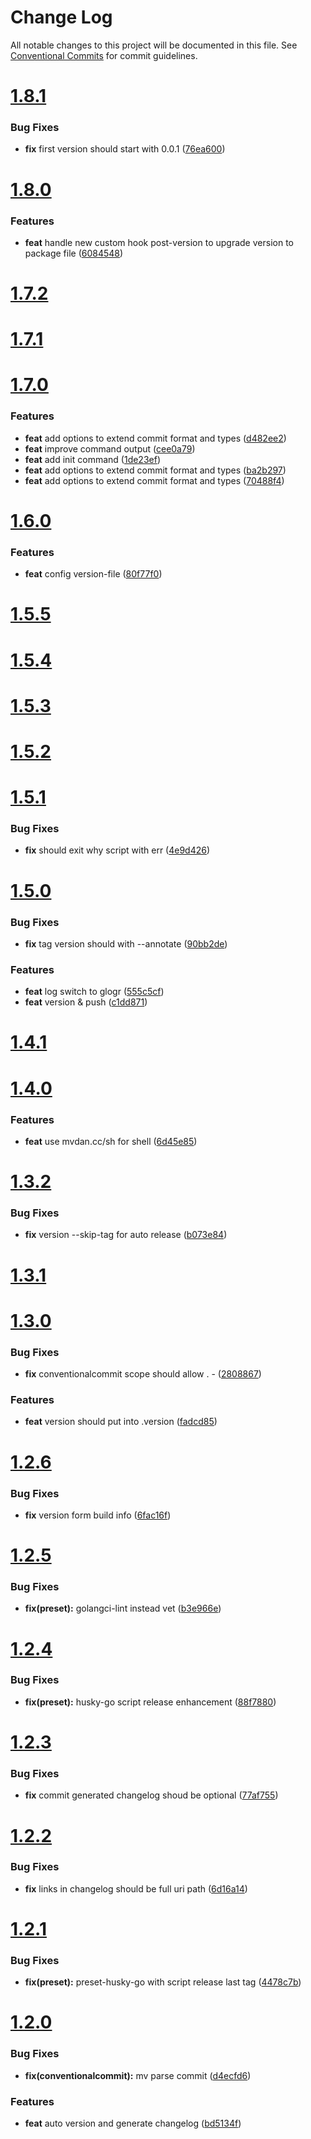 # Change Log

All notable changes to this project will be documented in this file.
See [Conventional Commits](https://conventionalcommits.org) for commit guidelines.



# [1.8.1](https://github.com/go-courier/husky/compare/v1.8.0...v1.8.1)

### Bug Fixes

* **fix** first version should start with 0.0.1 ([76ea600](https://github.com/go-courier/husky/commit/76ea600b20af50b5d649432c85de5744a593aa79))



# [1.8.0](https://github.com/go-courier/husky/compare/v1.7.2...v1.8.0)

### Features

* **feat** handle new custom hook post-version to upgrade version to package file ([6084548](https://github.com/go-courier/husky/commit/608454868c6007f8d72311e00326343e8f71b754))



# [1.7.2](https://github.com/go-courier/husky/compare/v1.7.1...v1.7.2)



# [1.7.1](https://github.com/go-courier/husky/compare/v1.7.0...v1.7.1)



# [1.7.0](https://github.com/go-courier/husky/compare/v1.6.0...v1.7.0)

### Features

* **feat** add options to extend commit format and types ([d482ee2](https://github.com/go-courier/husky/commit/d482ee2a9292f1989a7a530563be735969fcdef2))
* **feat** improve command output ([cee0a79](https://github.com/go-courier/husky/commit/cee0a798733af33ed6d260da2fe932036905b3b5))
* **feat** add init command ([1de23ef](https://github.com/go-courier/husky/commit/1de23ef1339ecf4529095d941f673efdb444f21d))
* **feat** add options to extend commit format and types ([ba2b297](https://github.com/go-courier/husky/commit/ba2b2976a5503c9c45bf799941f45e58e781cd5e))
* **feat** add options to extend commit format and types ([70488f4](https://github.com/go-courier/husky/commit/70488f498b4016f386cbfede2e3ce88d9f973912))



# [1.6.0](https://github.com/go-courier/husky/compare/v1.5.4...v1.6.0)

### Features

* **feat** config version-file ([80f77f0](https://github.com/go-courier/husky/commit/80f77f015822a5df58ad7ac3c4d73bad5f13e008))



# [1.5.5](https://github.com/go-courier/husky/compare/v1.5.4...v1.5.5)



# [1.5.4](https://github.com/go-courier/husky/compare/v1.5.3...v1.5.4)



# [1.5.3](https://github.com/go-courier/husky/compare/v1.5.2...v1.5.3)



# [1.5.2](https://github.com/go-courier/husky/compare/v1.5.1...v1.5.2)



# [1.5.1](https://github.com/go-courier/husky/compare/v1.5.0...v1.5.1)

### Bug Fixes

* **fix** should exit why script with err ([4e9d426](https://github.com/go-courier/husky/commit/4e9d426aa21474fca3ab7313783634f322acfb4b))



# [1.5.0](https://github.com/go-courier/husky/compare/v1.4.1...v1.5.0)

### Bug Fixes

* **fix** tag version should with --annotate ([90bb2de](https://github.com/go-courier/husky/commit/90bb2de8635df102ed9453a070701c52ad605d58))


### Features

* **feat** log switch to glogr ([555c5cf](https://github.com/go-courier/husky/commit/555c5cfd4fc2655443ebebe875e960d01abd3e39))
* **feat** version & push ([c1dd871](https://github.com/go-courier/husky/commit/c1dd8714f209963cf5c139d42eab47cfcb82bcf5))



# [1.4.1](https://github.com/go-courier/husky/compare/v1.4.0...v1.4.1)



# [1.4.0](https://github.com/go-courier/husky/compare/v1.3.2...v1.4.0)

### Features

* **feat** use mvdan.cc/sh for shell ([6d45e85](https://github.com/go-courier/husky/commit/6d45e850236e9f42dffc011c1d39784798465785))



# [1.3.2](https://github.com/go-courier/husky/compare/v1.3.1...v1.3.2)

### Bug Fixes

* **fix** version --skip-tag for auto release ([b073e84](https://github.com/go-courier/husky/commit/b073e848bdc6b23f5bd5cec48c79321656ad6273))



# [1.3.1](https://github.com/go-courier/husky/compare/v1.3.0...v1.3.1)



# [1.3.0](https://github.com/go-courier/husky/compare/v1.2.6...v1.3.0)

### Bug Fixes

* **fix** conventionalcommit scope should allow . - ([2808867](https://github.com/go-courier/husky/commit/28088676cfd91ad51e89746e5edc55b273288bda))


### Features

* **feat** version should put into .version ([fadcd85](https://github.com/go-courier/husky/commit/fadcd85207e3d02e12e563e6b8b1c1fa7c12b46d))



# [1.2.6](https://github.com/go-courier/husky/compare/v1.2.5...v1.2.6)

### Bug Fixes

* **fix** version form build info ([6fac16f](https://github.com/go-courier/husky/commit/6fac16f953326519dde9c5110ba7073121786c5b))



# [1.2.5](https://github.com/go-courier/husky/compare/v1.2.4...v1.2.5)

### Bug Fixes

* **fix(preset):** golangci-lint instead vet ([b3e966e](https://github.com/go-courier/husky/commit/b3e966e3ef7d34f1c4976a3bfc2c4a435f6ebedf))



# [1.2.4](https://github.com/go-courier/husky/compare/v1.2.3...v1.2.4)

### Bug Fixes

* **fix(preset):** husky-go script release enhancement ([88f7880](https://github.com/go-courier/husky/commit/88f788067788f32b7ba32bf5cc83bb4e0082a76b))



# [1.2.3](https://github.com/go-courier/husky/compare/v1.2.2...v1.2.3)

### Bug Fixes

* **fix** commit generated changelog shoud be optional ([77af755](https://github.com/go-courier/husky/commit/77af7559a7d811459879725aeb7e777d42231d51))



# [1.2.2](https://github.com/go-courier/husky/compare/v1.2.1...v1.2.2)

### Bug Fixes

* **fix** links in changelog should be full uri path ([6d16a14](https://github.com/go-courier/husky/commit/6d16a14b913ba518a1e61d460d2d4a29fb367434))



# [1.2.1](https://github.com/go-courier/husky/compare/v1.2.0...v1.2.1)

### Bug Fixes

* **fix(preset):** preset-husky-go with script release last tag ([4478c7b](https://github.com/go-courier/husky/commit/4478c7b14de1aef03444b123f39f70b0ca026215))



# [1.2.0](https://github.com/go-courier/husky/compare/v1.1.1...v1.2.0)

### Bug Fixes

* **fix(conventionalcommit):** mv parse commit ([d4ecfd6](https://github.com/go-courier/husky/commit/d4ecfd6e46d28f840aa359d61f0ad8c2b2cfd8db))


### Features

* **feat** auto version and generate changelog ([bd5134f](https://github.com/go-courier/husky/commit/bd5134fd4f17e0ec3b04794b6687d6c0915e2b44))
